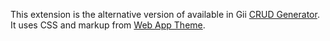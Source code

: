 This extension is the alternative version of available in Gii [CRUD Generator](http://www.yiiframework.com/doc/guide/1.1/en/topics.gii). It uses CSS and markup from [Web App Theme](https://github.com/pilu/web-app-theme "Web App Theme").